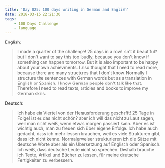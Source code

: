 ```yaml
---
title: 'Day 025: 100 days writing in German and English'
date: 2018-03-15 22:21:30
tags:
    - 100 Days Challenge
    - language
---
```

English:
> I made a quarter of the challenge! 25 days in a row! isn't it beautiful? but I don't want to say this too loudly, because you don't know if something can happen tomorrow. But it is also important to be happy about your own achievments. I also thought that I need to read more, because there are many structures that I don't know. Normally I structure the sentences with German words but as a translation in English or Spanish. I know German people don't talk like that. Therefore I need to read texts, articles and books to improve my German skills.

Deutsch:
> Ich habe ein Viertel von der Herausforderung geschafft! 25 Tage in Folge! ist es das nicht schön? aber ich will das nicht zu Laut sagen, weil man nicht weiß, wenn etwas morgen passiert kann. Aber es ist wichtig auch, man zu freuen sich über eigene Erfolge. Ich habe auch gedacht, dass ich mehr lessen brauchen, weil es viele Strukturen gibt, dass ich nicht kenne. Normalerweiser strukturieren ich die Sätze mit deutsche Worte aber als ein Übersetzung auf Englisch oder Spanisch. Ich weiß, dass deutsche Leute nicht so sprechen. Deshalb brauche ich Texte, Artikel und Bücher zu lessen, für meine deutsche Fertigkeiten zu verbessern.